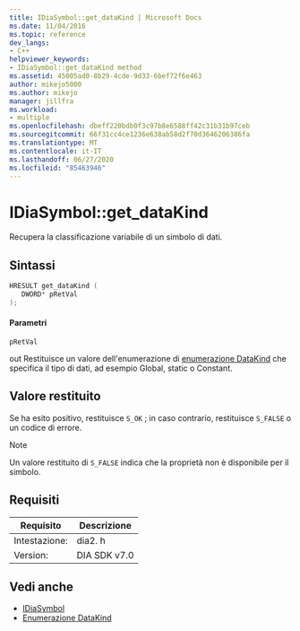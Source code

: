 ```yaml
---
title: IDiaSymbol::get_dataKind | Microsoft Docs
ms.date: 11/04/2016
ms.topic: reference
dev_langs:
- C++
helpviewer_keywords:
- IDiaSymbol::get_dataKind method
ms.assetid: 45005ad0-8b29-4cde-9d33-6bef72f6e463
author: mikejo5000
ms.author: mikejo
manager: jillfra
ms.workload:
- multiple
ms.openlocfilehash: dbeff220bdb0f3c97b8e6588ff42c31b31b97ceb
ms.sourcegitcommit: 66f31cc4ce1236e638ab58d2f70d3646206386fa
ms.translationtype: MT
ms.contentlocale: it-IT
ms.lasthandoff: 06/27/2020
ms.locfileid: "85463946"
---
```

# <a name="idiasymbolget_datakind"></a>IDiaSymbol::get_dataKind
Recupera la classificazione variabile di un simbolo di dati.

## <a name="syntax"></a>Sintassi

```C++
HRESULT get_dataKind ( 
   DWORD* pRetVal
);
```

#### <a name="parameters"></a>Parametri
 `pRetVal`

out Restituisce un valore dell'enumerazione di [enumerazione DataKind](../../debugger/debug-interface-access/datakind.md) che specifica il tipo di dati, ad esempio Global, static o Constant.

## <a name="return-value"></a>Valore restituito
 Se ha esito positivo, restituisce `S_OK` ; in caso contrario, restituisce `S_FALSE` o un codice di errore.

> [!NOTE]
> Un valore restituito di `S_FALSE` indica che la proprietà non è disponibile per il simbolo.

## <a name="requirements"></a>Requisiti

|Requisito|Descrizione|
|-----------------|-----------------|
|Intestazione:|dia2. h|
|Version:|DIA SDK v7.0|

## <a name="see-also"></a>Vedi anche
- [IDiaSymbol](../../debugger/debug-interface-access/idiasymbol.md)
- [Enumerazione DataKind](../../debugger/debug-interface-access/datakind.md)